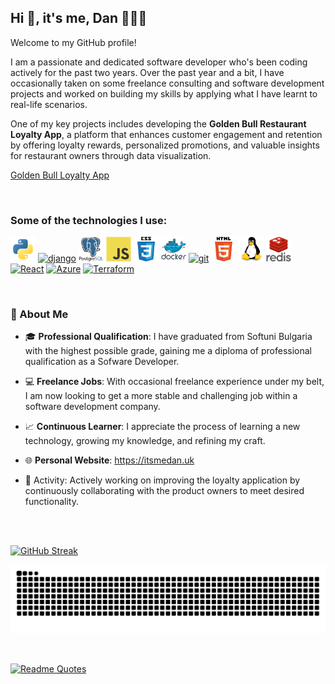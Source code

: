 
<!--
**Dan-Mihaylov/Dan-Mihaylov** is a ✨ _special_ ✨ repository because its `README.md` (this file) appears on your GitHub profile.

Here are some ideas to get you started:

- 🔭 I’m currently working on ...
- 🌱 I’m currently learning ...
- 👯 I’m looking to collaborate on ...
- 🤔 I’m looking for help with ...
- 💬 Ask me about ...
- 📫 How to reach me: ...
- 😄 Pronouns: ...
- ⚡ Fun fact: ...
-->


## Hi 👋, it's me, Dan 👨🏻‍💻
Welcome to my GitHub profile! 

I am a passionate and dedicated software developer who's been coding actively for the past two years. Over the past year and a bit, I have occasionally taken on some freelance consulting and software development projects and worked on building my skills by applying what I have learnt to real-life scenarios.

One of my key projects includes developing the <strong>Golden Bull Restaurant Loyalty App</strong>, a platform that enhances customer engagement and retention by offering loyalty rewards, personalized promotions, and valuable insights for restaurant owners through data visualization.

<a href="https://loyalty.goldenbull.uk">Golden Bull Loyalty App<a/>

<br>

<h3 align="left">Some of the technologies I use:</h3>
<p align="left"> 
  <a href="https://www.python.org" target="_blank" rel="noreferrer"> <img src="https://raw.githubusercontent.com/devicons/devicon/master/icons/python/python-original.svg" alt="python" width="40" height="40"/></a>
  <a href="https://www.djangoproject.com/" target="_blank" rel="noreferrer"> <img src="https://cdn.worldvectorlogo.com/logos/django.svg" alt="django" width="40" height="40"/></a>
  <a href="https://www.postgresql.org" target="_blank" rel="noreferrer"> <img src="https://raw.githubusercontent.com/devicons/devicon/master/icons/postgresql/postgresql-original-wordmark.svg" alt="postgresql" width="40" height="40"/></a>
  <a href="https://developer.mozilla.org/en-US/docs/Web/JavaScript" target="_blank" rel="noreferrer"> <img src="https://raw.githubusercontent.com/devicons/devicon/master/icons/javascript/javascript-original.svg" alt="javascript" width="40" height="40"/></a>
  <a href="https://www.w3schools.com/css/" target="_blank" rel="noreferrer"> <img src="https://raw.githubusercontent.com/devicons/devicon/master/icons/css3/css3-original-wordmark.svg" alt="css3" width="40" height="40"/></a>
  <a href="https://www.docker.com/" target="_blank" rel="noreferrer"> <img src="https://raw.githubusercontent.com/devicons/devicon/master/icons/docker/docker-original-wordmark.svg" alt="docker" width="40" height="40"/></a>
  <a href="https://git-scm.com/" target="_blank" rel="noreferrer"> <img src="https://www.vectorlogo.zone/logos/git-scm/git-scm-icon.svg" alt="git" width="40" height="40"/></a>
  <a href="https://www.w3.org/html/" target="_blank" rel="noreferrer"> <img src="https://raw.githubusercontent.com/devicons/devicon/master/icons/html5/html5-original-wordmark.svg" alt="html5" width="40" height="40"/></a>
  <a href="https://www.linux.org/" target="_blank" rel="noreferrer"> <img src="https://raw.githubusercontent.com/devicons/devicon/master/icons/linux/linux-original.svg" alt="linux" width="40" height="40"/></a>
  <a href="https://redis.io" target="_blank" rel="noreferrer"> <img src="https://raw.githubusercontent.com/devicons/devicon/master/icons/redis/redis-original-wordmark.svg" alt="redis" width="40" height="40"/></a>
<a href="https://react.dev" target="_blank" rel="noreferrer"> <img src="https://cdn.worldvectorlogo.com/logos/react-2.svg" alt="React" width="40" height="40"/></a>
<a href="https:/azure.microsoft.com" target="_blank" rel="noreferrer"> <img src="https://cdn.worldvectorlogo.com/logos/azure-2.svg" alt="Azure" width="40" height="40"/></a>
<a href="https:/terraform.io" target="_blank" rel="noreferrer"> <img src="https://cdn.worldvectorlogo.com/logos/terraform-enterprise.svg" alt="Terraform" width="40" height="40"/></a></p>

<br>


### 📢 About Me
- 🎓 **Professional Qualification**: I have graduated from Softuni Bulgaria with the highest possible grade, gaining me a diploma of professional qualification as a Sofware Developer.
  
- 💻 **Freelance Jobs**: With occasional freelance experience under my belt, I am now looking to get a more stable and challenging job within a software development company.
  
- 📈 **Continuous Learner**: I appreciate the process of learning a new technology, growing my knowledge, and refining my craft.
  
- 🌐 **Personal Website**: <a href="https://itsmedan.uk">https://itsmedan.uk</a>

- 🎯 Activity: Actively working on improving the loyalty application by continuously collaborating with the product owners to meet desired functionality.

<br>

<br>


[![GitHub Streak](http://github-readme-streak-stats.herokuapp.com?user=Dan-Mihaylov&theme=dark&background=000000)](https://git.io/streak-stats)


![Snake animation](https://github.com/Dan-Mihaylov/Dan-Mihaylov/blob/output/github-contribution-grid-snake.svg)

<br>

[![Readme Quotes](https://quotes-github-readme.vercel.app/api?type=horizontal&theme=dracula)](https://github.com/piyushsuthar/github-readme-quotes)


